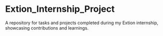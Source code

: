 # Extion_Internship_Project
A repository for tasks and projects completed during my Extion internship, showcasing contributions and learnings.
